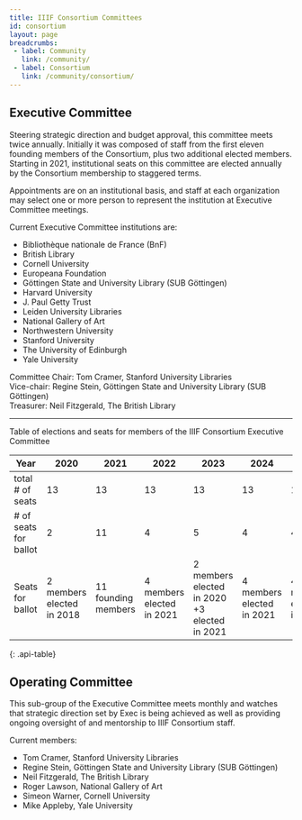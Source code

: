 ```yaml
---
title: IIIF Consortium Committees
id: consortium
layout: page
breadcrumbs:
 - label: Community
   link: /community/
 - label: Consortium
   link: /community/consortium/
---
```


## Executive Committee

Steering strategic direction and budget approval, this committee meets twice annually. Initially it was composed of staff from the first eleven founding members of the Consortium, plus two additional elected members. Starting in 2021, institutional seats on this committee are elected annually by the Consortium membership to staggered terms.

Appointments are on an institutional basis, and staff at each organization may select one or more person to represent the institution at Executive Committee meetings. 

Current Executive Committee institutions are:

- Bibliothèque nationale de France (BnF)
- British Library
- Cornell University
- Europeana Foundation
- Göttingen State and University Library (SUB Göttingen)
- Harvard University
- J. Paul Getty Trust
- Leiden University Libraries
- National Gallery of Art
- Northwestern University
- Stanford University
- The University of Edinburgh
- Yale University

Committee Chair: Tom Cramer, Stanford University Libraries  
Vice-chair: Regine Stein, Göttingen State and University Library (SUB Göttingen)  
Treasurer: Neil Fitzgerald, The British Library  

--- 

Table of elections and seats for members of the IIIF Consortium Executive Committee

|Year|2020|2021|2022|2023|2024|2025|
|--- |--- |--- |--- |--- |--- |--- |
|total # of seats|13|13|13|13|13|13|
|# of seats for ballot|2|11|4|5|4|4|
|Seats for ballot|2 members elected in 2018|11 founding members|4 members elected in  2021|2 members elected  in 2020 +3 elected in 2021|4 members elected in  2021|4 members elected in  2022|
{: .api-table}

## Operating Committee

This sub-group of the Executive Committee meets monthly and watches that strategic direction set by Exec is being achieved as well as providing ongoing oversight of and mentorship to IIIF Consortium staff.

Current members:

- Tom Cramer, Stanford University Libraries
- Regine Stein, Göttingen State and University Library (SUB Göttingen)
- Neil Fitzgerald, The British Library
- Roger Lawson, National Gallery of Art
- Simeon Warner, Cornell University
- Mike Appleby, Yale University
